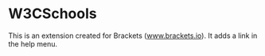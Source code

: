 W3CSchools
=========

This is an extension created for Brackets (www.brackets.io). It adds a link in the help menu.
